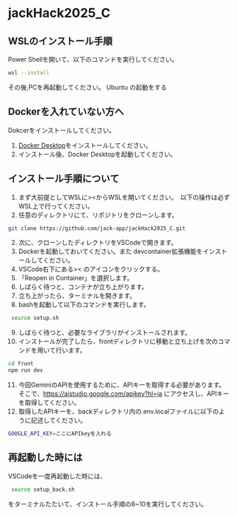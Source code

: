# jackHack2025_C

## WSLのインストール手順

Power Shellを開いて、以下のコマンドを実行してください。

```bash 
wsl --install
```
その後,PCを再起動してください。
Ubuntu の起動をする

## Dockerを入れていない方へ
Dokcerをインストールしてください。

1. [Docker Desktop](https://www.docker.com/ja-jp/)をインストールしてください。
2. インストール後、Docker Desktopを起動してください。



## インストール手順について
1. まず大前提としてWSLに><からWSLを開いてください。　以下の操作は必ずWSL上で行ってください。
1. 任意のディレクトリにて、リポジトリをクローンします。
```bash
git clone https://github.com/jack-app/jackHack2025_C.git
```
2. 次に、クローンしたディレクトリをVSCodeで開きます。
3. Dockerを起動しておいてください。また devcontainer拡張機能をインストールしてください。
4. VSCode右下にある>< のアイコンをクリックする。
5. 「Reopen in Container」を選択します。
6. しばらく待つと、コンテナが立ち上がります。
7. 立ち上がったら、ターミナルを開きます。
8. bashを起動して以下のコマンドを実行します。
```bash
 source setup.sh
```
9. しばらく待つと、必要なライブラリがインストールされます。
10. インストールが完了したら、frontディレクトリに移動と立ち上げを次のコマンドを用いて行います。
```bash
cd front
npm run dev
```
11. 今回GeminiのAPIを使用するために、APIキーを取得する必要があります。
そこで、https://aistudio.google.com/apikey?hl=ja にアクセスし、APIキーを取得してください。
12. 取得したAPIキーを、backディレクトリ内の.env.localファイルに以下のように記述してください。
```bash
GOOGLE_API_KEY=ここにAPIkeyを入れる
```


## 再起動した時には
VSCodeを一度再起動した時には、
```bash
 source setup_back.sh
```
をターミナルたたいて、インストール手順の8~10を実行してください。